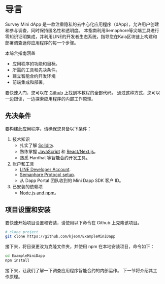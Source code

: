 # 导言

Survey Mini dApp 是一款注重隐私的去中心化应用程序（dApp），允许用户创建和参与调查，同时保持匿名性和透明度。 本指南利用Semaphore等尖端工具进行零知识证明集成，并利用LINE的开发者生态系统，指导您在Kaia区块链上构建和部署调查迷你应用程序的每一个步骤。

本综合指南涵盖

 - 应用程序的功能和目标。
 - 所需的工具和先决条件。
 - 建立智能合约开发环境
 - 前端集成和部署。

要快速入门，您可以在 [Github](https://github.com/kjeom/ExampleMiniDapp) 上找到本教程的全部代码。 通过这种方式，您可以一边跟读，一边探索应用程序的内部工作原理。

## 先决条件<a id="prerequisite"></a>

要构建此应用程序，请确保您具备以下条件：

1. 技术知识
    - 扎实了解 [Solidity](https://www.tutorialspoint.com/solidity/index.htm).
    - 熟练掌握 [JavaScript](https://www.w3schools.com/js/default.asp) 和 [React/Next.js](https://www.w3schools.com/REACT/DEFAULT.ASP)。
    - 熟悉 Hardhat 等智能合约开发工具。
2. 账户和工具
    - [LINE Developer Account](https://developers.line.biz/en/).
    - [Semaphore Protocol setup](https://docs.semaphore.pse.dev/getting-started).
    - 从 Dapp Portal 团队收到的 Mini Dapp SDK 客户 ID。
3. 已安装的依赖项
    - [Node.js and npm](https://docs.npmjs.com/downloading-and-installing-node-js-and-npm)。

## 项目设置和安装<a id="project-setup-installation"></a>

要快速开始项目设置和安装，请使用以下命令在 Github 上克隆该项目。

```bash
# clone project
git clone https://github.com/kjeom/ExampleMiniDapp
```

接下来，将目录更改为克隆文件夹，并使用 npm 在本地安装项目，命令如下：

```bash
cd ExampleMiniDapp
npm install
```

接下来，让我们了解一下调查应用程序智能合约的内部运作。 下一节将介绍其工作原理。

